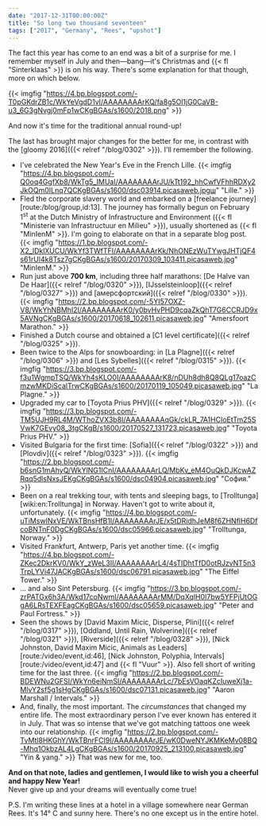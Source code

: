 ```yaml
---
date: "2017-12-31T00:00:00Z"
title: "So long two thousand seventeen"
tags: ["2017", "Germany", "Rees", "upshot"]
---
```


The fact this year has come to an end was a bit of a surprise for me. I remember myself in July and then—bang—it's Christmas and {{< fl "Sinterklaas" >}} is on his way. There's some explanation for that though, more on which below.

{{< imgfig "https://4.bp.blogspot.com/-T0pGKdrZB1c/WkYeVgdD1vI/AAAAAAAArKQ/fa8g5Ol1jG0CaVB-u3_6G3gNvgj0mFp1wCKgBGAs/s1600/2018.png" >}}

And now it's time for the traditional annual round-up!

The last has brought major changes for the better for me, in contrast with the [gloomy 2016]({{< relref "/blog/0302" >}}). I'll remember the following.

<!--more-->

* I've celebrated the New Year's Eve in the French Lille.
{{< imgfig "https://4.bp.blogspot.com/-Q0oq4GgfXb8/WkTg5_IMUaI/AAAAAAAArJU/kTt192_hhCwfVFhhRDXy2JkOQm0ILnq7QCKgBGAs/s1600/dsc03914.picasaweb.jpgш" "Lille." >}}
* Fled the corporate slavery world and embarked on a [freelance journey][route:/blog/group,id:13]. The journey has formally begun on February 1<sup>st</sup> at the Dutch Ministry of Infrastructure and Environment ({{< fl "Ministerie van Infrastructuur en Milieu" >}}), usually shortened as {{< fl "MinIenM" >}}. I'm going to elaborate on that in a separate blog post.
{{< imgfig "https://1.bp.blogspot.com/-X2_lDklXUCU/WkYf3TWfTFI/AAAAAAAArKk/NhONEzWuTYwgJHTjQF4s61rUl4k8Tsz7gCKgBGAs/s1600/20170309_103411.picasaweb.jpg" "MinIenM." >}}
* Run just above **700 km**, including three half marathons: [De Halve van De Haar]({{< relref "/blog/0320" >}}), [IJsselsteinloop]({{< relref "/blog/0327" >}}) and [амерсфортский]({{< relref "/blog/0330" >}}).
{{< imgfig "https://2.bp.blogspot.com/-5YI57OXZ-V8/WkYhNBMhI2I/AAAAAAAArK0/y0bvHvPHD9cqaZkQhT7G6CCRJD9x5AVNgCKgBGAs/s1600/20170618_102611.picasaweb.jpg" "Amersfoort Marathon." >}}
* Finished a Dutch course and obtained a [C1 level certificate]({{< relref "/blog/0325" >}}).
* Been twice to the Alps for snowboarding: in [La Plagne]({{< relref "/blog/0306" >}}) and [Les Sybelles]({{< relref "/blog/0315" >}}).
{{< imgfig "https://3.bp.blogspot.com/-f3u1WgmpTSQ/WkYh4sKLO0I/AAAAAAAArK8/nDUh8dh8Q8QLg17oazCmzwMKDiScalTrwCKgBGAs/s1600/20170119_105049.picasaweb.jpg" "La Plagne." >}}
* Upgraded my car to [Toyota Prius PHV]({{< relref "/blog/0329" >}}).
{{< imgfig "https://3.bp.blogspot.com/-TM5UJH9RL4M/WThoZVX3b8I/AAAAAAAAqGk/ckLR_7A1HCIoEtTm25SVwK7GEvy08_3tgCKgB/s1600/20170527_131723.picasaweb.jpg" "Toyota Prius PHV." >}}
* Visited Bulgaria for the first time: [Sofia]({{< relref "/blog/0322" >}}) and [Plovdiv]({{< relref "/blog/0323" >}}).
{{< imgfig "https://2.bp.blogspot.com/-b6snG1mAhyQ/WkYlNG1ICnI/AAAAAAAArLQ/MbKv_eM4OuQkDJKcwAZRqq5dlsNxsJEKgCKgBGAs/s1600/dsc04904.picasaweb.jpg" "София." >}}
* Been on a real trekking tour, with tents and sleeping bags, to [Trolltunga][wiki:en:Trolltunga] in Norway. Haven't got to write about it, unfortunately.
{{< imgfig "https://4.bp.blogspot.com/-uTiMswINxVE/WkTBnsHfB1I/AAAAAAAArJE/x5tDRidhJeM8f6ZHNflH6DfcoBNTnF0DgCKgBGAs/s1600/dsc05966.picasaweb.jpg" "Trolltunga, Norway." >}}
* Visited Frankfurt, Antwerp, Paris yet another time.
{{< imgfig "https://4.bp.blogspot.com/-ZKec2DkrKV0/WkY_zWeL3II/AAAAAAAArL4/4sTIDhtTfD0otRJzvNT5n3TrpLYVi47JACKgBGAs/s1600/dsc06791.picasaweb.jpg" "The Eiffel Tower." >}}
* … and also Sint Petersburg.
{{< imgfig "https://3.bp.blogspot.com/-zrPATGx6h3A/Wkd17coNwmI/AAAAAAAArMM/DqXqlH0I7bw5YFPjUtOGgA6LRsTEXFEagCKgBGAs/s1600/dsc05659.picasaweb.jpg" "Peter and Paul Fortress." >}}
* Seen the shows by [David Maxim Micic, Disperse, Plini]({{< relref "/blog/0317" >}}), [Oddland, Until Rain, Wolverine]({{< relref "/blog/0321" >}}), [Riverside]({{< relref "/blog/0328" >}}), [Nick Johnston, David Maxim Micic, Animals as Leaders][route:/video/event,id:46], [Nick Johnston, Polyphia, Intervals][route:/video/event,id:47] and {{< fl "Vuur" >}}. Also fell short of writing time for the last three.
{{< imgfig "https://2.bp.blogspot.com/-BDEWNu2GFSI/WkYn6eiNmSI/AAAAAAAArLc/7bEsVOaqKZcIuweXj1a-MlvY2sf5g1sHgCKgBGAs/s1600/dsc07131.picasaweb.jpg" "Aaron Marshall / Intervals." >}}
* And, finally, the most important. The *circumstances* that changed my entire life. The most extraordinary person I've ever known has entered it in July. That was so intense that we've got matching tattoos one week into our relationship.
{{< imgfig "https://2.bp.blogspot.com/-TvMtl8HKGhY/WkTBnrFCI9I/AAAAAAAArJE/wK0DweNYJKMKeMv08BQ-Mhq1OkbzAL4LgCKgBGAs/s1600/20170925_213100.picasaweb.jpg" "Yin & yang." >}}
That was new for me, too.

<p class="text-center">
    <b>And on that note, ladies and gentlemen, I would like to wish you a cheerful and happy New Year!</b><br>
    Never give up and your dreams will eventually come true!
</p>

P.S. I'm writing these lines at a hotel in a village somewhere near German Rees. It's 14° C and sunny here. There's no one except us in the entire hotel.
